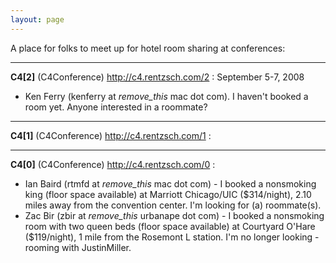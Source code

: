 ```yaml
---
layout: page
---
```


A place for folks to meet up for hotel room sharing at conferences:

----

**C4[2]** (C4Conference) http://c4.rentzsch.com/2 : September 5-7, 2008

 
* Ken Ferry (kenferry at _remove_this_ mac dot com).  I haven't booked a room yet.  Anyone interested in a roommate?


----

**C4[1]** (C4Conference) http://c4.rentzsch.com/1 :

 


----

**C4[0]** (C4Conference) http://c4.rentzsch.com/0 :

 
* Ian Baird (rtmfd at _remove_this_ mac dot com) - I booked a nonsmoking king (floor space available) at Marriott Chicago/UIC ($314/night), 2.10 miles away from the convention center. I'm looking for (a) roommate(s).
* Zac Bir (zbir at _remove_this_ urbanape dot com) - I booked a nonsmoking room with two queen beds (floor space available) at Courtyard O'Hare ($119/night), 1 mile from the Rosemont L station. I'm no longer looking - rooming with JustinMiller.
